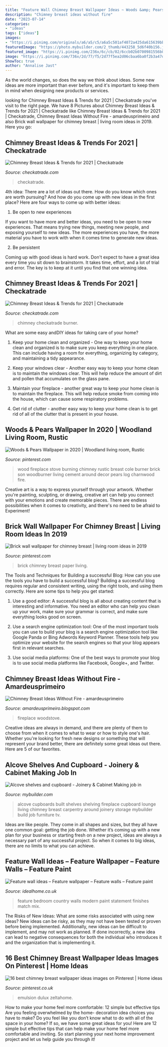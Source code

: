 ```yaml
---
title: "Feature Wall Chimney Breast Wallpaper Ideas ~ Woods &amp; Pears Wallpaper In 2020"
description: "Chimney breast ideas without fire"
date: "2023-07-14"
categories:
- "ideas"
tags: ["ideas"]
images:
- "https://i.pinimg.com/originals/a6/a5/c5/a6a5c501af4072a425da615639bb635c.jpg"
featuredImage: "https://photo.mybuilder.com/2_thumb/443258_5d6f40b156.jpg"
featured_image: "https://i.pinimg.com/236x/6c/cb/02/6ccb02b0700981556b074914f87c5b2e--wall-papers-twist.jpg"
image: "https://i.pinimg.com/736x/2d/77/f5/2d77f5ea2d06cbaa6ba0f2b3a47d97a8--city-break-emulsion.jpg"
ShowToc: true
author: "Annalise Jast"
---
```



As the world changes, so does the way we think about ideas. Some new ideas are more important than ever before, and it's important to keep them in mind when designing new products or services.

	

		
looking for Chimney Breast Ideas &amp; Trends for 2021 | Checkatrade you've visit to the right page. We have 8 Pictures about Chimney Breast Ideas &amp; Trends for 2021 | Checkatrade like Chimney Breast Ideas &amp; Trends for 2021 | Checkatrade, Chimney Breast Ideas Without Fire - amardeusprimeiro and also Brick wall wallpaper for chimney breast | living room ideas in 2019. Here you go:
		
    
## Chimney Breast Ideas &amp; Trends For 2021 | Checkatrade

<img loading=lazy src="https://www.checkatrade.com/blog/wp-content/uploads/2020/12/Feature-Chimney-breast-ideas.jpg" onerror="this.onerror=null;this.src='https://tse3.mm.bing.net/th?id=OIP.luZ5dAefarMs3fFwX-aNIAHaE8&amp;pid=15.1';" alt="Chimney Breast Ideas &amp; Trends for 2021 | Checkatrade">

_Source: checkatrade.com_

>checkatrade. 

	

4th idea:
There are a lot of ideas out there. How do you know which ones are worth pursuing? And how do you come up with new ideas in the first place?
Here are four ways to come up with better ideas:

1. Be open to new experiences

If you want to have more and better ideas, you need to be open to new experiences. That means trying new things, meeting new people, and exposing yourself to new ideas. The more experiences you have, the more material you have to work with when it comes time to generate new ideas.

2. Be persistent

Coming up with good ideas is hard work. Don't expect to have a great idea every time you sit down to brainstorm. It takes time, effort, and a lot of trial and error. The key is to keep at it until you find that one winning idea.

    
## Chimney Breast Ideas &amp; Trends For 2021 | Checkatrade

<img loading=lazy src="https://www.checkatrade.com/blog/wp-content/uploads/2020/11/Log-burner-fireplace-design-ideas.jpg" onerror="this.onerror=null;this.src='https://tse1.mm.bing.net/th?id=OIP.7Ryu0l1IyIQ1knqV6Ha4fQHaFd&amp;pid=15.1';" alt="Chimney Breast Ideas &amp; Trends for 2021 | Checkatrade">

_Source: checkatrade.com_

>chimney checkatrade burner. 

	

What are some easy andDIY ideas for taking care of your home?
1. Keep your home clean and organized - One way to keep your home clean and organized is to make sure you keep everything in one place. This can include having a room for everything, organizing by category, and maintaining a tidy appearance.
2. Keep your windows clear - Another easy way to keep your home clean is to maintain the windows clear. This will help reduce the amount of dirt and pollen that accumulates on the glass pane.

3. Maintain your fireplace - another great way to keep your home clean is to maintain the fireplace. This will help reduce smoke from coming into the house, which can cause some respiratory problems.

4. Get rid of clutter - another easy way to keep your home clean is to get rid of all of the clutter that is present in your house.

    
## Woods &amp; Pears Wallpaper In 2020 | Woodland Living Room, Rustic

<img loading=lazy src="https://i.pinimg.com/originals/56/c1/3b/56c13b2c149c0018f4622e870632a46f.jpg" onerror="this.onerror=null;this.src='https://tse1.mm.bing.net/th?id=OIP.ku7vx2MB7gJKpq9XscU10AHaJ4&amp;pid=15.1';" alt="Woods &amp; Pears Wallpaper in 2020 | Woodland living room, Rustic">

_Source: pinterest.com_

>wood fireplace stove burning chimney rustic breast cole burner brick son woodburner living cement around decor pears log charnwood fire. 

	

Creative art is a way to express yourself through your artwork. Whether you're painting, sculpting, or drawing, creative art can help you connect with your emotions and create memorable pieces. There are endless possibilities when it comes to creativity, and there's no need to be afraid to Experiment!

    
## Brick Wall Wallpaper For Chimney Breast | Living Room Ideas In 2019

<img loading=lazy src="https://i.pinimg.com/236x/6c/cb/02/6ccb02b0700981556b074914f87c5b2e--wall-papers-twist.jpg" onerror="this.onerror=null;this.src='https://tse1.mm.bing.net/th?id=OIP.cnaY00HuZXnL5FFZBLGVygCpEs&amp;pid=15.1';" alt="Brick wall wallpaper for chimney breast | living room ideas in 2019">

_Source: pinterest.com_

>brick chimney breast paper living. 

	

The Tools and Techniques for Building a successful Blog: How can you use the tools you have to build a successful blog?
Building a successful blog requires regular and consistent writing, using the right tools, and using them correctly. Here are some tips to help you get started:
1. Use a good editor: A successful blog is all about creating content that is interesting and informative. You need an editor who can help you clean up your work, make sure your grammar is correct, and make sure everything looks good on screen.

2. Use a search engine optimization tool: One of the most important tools you can use to build your blog is a search engine optimization tool like Google Panda or Bing Adwords Keyword Planner. These tools help you optimize your website for the search engines so that your blog appears first in relevant searches.

3. Use social media platforms: One of the best ways to promote your blog is to use social media platforms like Facebook, Google+, and Twitter.

    
## Chimney Breast Ideas Without Fire - Amardeusprimeiro

<img loading=lazy src="https://i.pinimg.com/originals/a6/a5/c5/a6a5c501af4072a425da615639bb635c.jpg" onerror="this.onerror=null;this.src='https://tse2.mm.bing.net/th?id=OIP.xPM8eIY7GtlGRjp4RuQd_AHaJ4&amp;pid=15.1';" alt="Chimney Breast Ideas Without Fire - amardeusprimeiro">

_Source: amardeusprimeiro.blogspot.com_

>fireplace woodstove. 

	

Creative ideas are always in demand, and there are plenty of them to choose from when it comes to what to wear or how to style one's hair. Whether you're looking for fresh new designs or something that will represent your brand better, there are definitely some great ideas out there. Here are 5 of our favorites.

    
## Alcove Shelves And Cupboard - Joinery &amp; Cabinet Making Job In

<img loading=lazy src="https://photo.mybuilder.com/2_thumb/443258_5d6f40b156.jpg" onerror="this.onerror=null;this.src='https://tse3.mm.bing.net/th?id=OIP.yfoYu1h6Q9hy2rg6BvDSDgHaFj&amp;pid=15.1';" alt="Alcove shelves and cupboard - Joinery &amp; Cabinet Making job in">

_Source: mybuilder.com_

>alcove cupboards built shelves shelving fireplace cupboard lounge living chimney breast carpentry around joinery storage mybuilder build job furniture tv. 

	

Ideas are like people. They come in all shapes and sizes, but they all have one common goal: getting the job done. Whether it’s coming up with a new plan for your business or starting fresh on a new project, ideas are always a necessary part of any successful project. So when it comes to big ideas, there are no limits to what you can achieve.

    
## Feature Wall Ideas – Feature Wallpaper – Feature Walls – Feature Paint

<img loading=lazy src="https://ksassets.timeincuk.net/wp/uploads/sites/56/2017/04/1471-01a-26-10884812.jpg" onerror="this.onerror=null;this.src='https://tse2.mm.bing.net/th?id=OIP.iNC9Kw3wpwGFUw3EcHEjYQHaHa&amp;pid=15.1';" alt="Feature wall ideas – Feature wallpaper – Feature walls – Feature paint">

_Source: idealhome.co.uk_

>feature bedroom country walls modern paint statement finishes match mix. 

	

The Risks of New Ideas: What are some risks associated with using new ideas?
New ideas can be risky, as they may not have been tested or proven before being implemented. Additionally, new ideas can be difficult to implement, and may not work as planned. If done incorrectly, a new idea can lead to negative consequences for both the individual who introduces it and the organization that is implementing it.

    
## 16 Best Chimney Breast Wallpaper Ideas Images On Pinterest | Home Ideas

<img loading=lazy src="https://i.pinimg.com/736x/2d/77/f5/2d77f5ea2d06cbaa6ba0f2b3a47d97a8--city-break-emulsion.jpg" onerror="this.onerror=null;this.src='https://tse3.mm.bing.net/th?id=OIP.eSX1k-JDcExkJoVopqe6DAHaJv&amp;pid=15.1';" alt="16 best chimney breast wallpaper ideas images on Pinterest | Home ideas">

_Source: pinterest.co.uk_

>emulsion dulux zeltahome. 

	

How to make your home feel more comfortable: 12 simple but effective tips
Are you feeling overwhelmed by the home- decoration idea choices you have to make? Do you feel like you don’t know what to do with all of the space in your home? If so, we have some great ideas for you! Here are 12 simple but effective tips that can help make your home feel more comfortable and inviting. So start planning your next home improvement project and let us help guide you through it!

